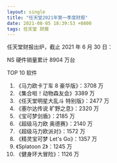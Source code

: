 ```yaml
---
layout: single
title: "任天堂2021年第一季度财报"
date: 2021-08-05 18:39:53 +0800
tags: 任天堂 财报
---
```


任天堂财报出炉，截止 2021 年 6 月 30 日：

NS 硬件销量累计 8904 万台

TOP 10 软件

1. 《马力欧卡丁车 8 豪华版》：3708 万
2. 《集合啦！动物森友会》3389 万
3. 《任天堂明星大乱斗 特别版》：2477 万
4. 《塞尔达传说 旷野之息》：2320 万
5. 《宝可梦剑盾》：2185 万
6. 《超级马力欧 奥德赛》：2140 万
7. 《超级马力欧派对》：1572 万
8. 《精灵宝可梦 Let's Go》：1357 万
9. 《Splatoon 2》：1245 万
10. 《健身环大冒险》：1126 万
